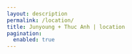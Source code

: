 ```yaml
---
layout: description
permalink: /location/
title: Junyoung + Thuc Anh | location
pagination:
  enabled: true
---
```


